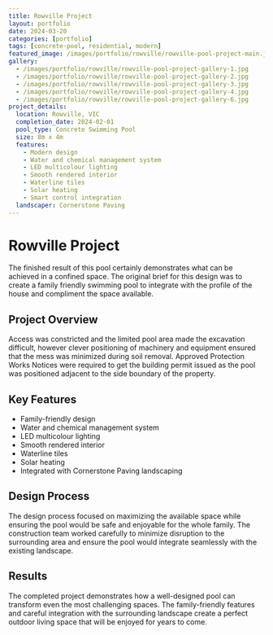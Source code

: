 ```yaml
---
title: Rowville Project
layout: portfolio
date: 2024-03-20
categories: [portfolio]
tags: [concrete-pool, residential, modern]
featured_image: /images/portfolio/rowville/rowville-pool-project-main.jpg
gallery:
  - /images/portfolio/rowville/rowville-pool-project-gallery-1.jpg
  - /images/portfolio/rowville/rowville-pool-project-gallery-2.jpg
  - /images/portfolio/rowville/rowville-pool-project-gallery-3.jpg
  - /images/portfolio/rowville/rowville-pool-project-gallery-4.jpg
  - /images/portfolio/rowville/rowville-pool-project-gallery-6.jpg
project_details:
  location: Rowville, VIC
  completion_date: 2024-02-01
  pool_type: Concrete Swimming Pool
  size: 8m x 4m
  features:
    - Modern design
    - Water and chemical management system
    - LED multicolour lighting
    - Smooth rendered interior
    - Waterline tiles
    - Solar heating
    - Smart control integration
  landscaper: Cornerstone Paving
---
```


# Rowville Project

The finished result of this pool certainly demonstrates what can be achieved in a confined space. The original brief for this design was to create a family friendly swimming pool to integrate with the profile of the house and compliment the space available.

## Project Overview

Access was constricted and the limited pool area made the excavation difficult, however clever positioning of machinery and equipment ensured that the mess was minimized during soil removal. Approved Protection Works Notices were required to get the building permit issued as the pool was positioned adjacent to the side boundary of the property.

## Key Features

- Family-friendly design
- Water and chemical management system
- LED multicolour lighting
- Smooth rendered interior
- Waterline tiles
- Solar heating
- Integrated with Cornerstone Paving landscaping

## Design Process

The design process focused on maximizing the available space while ensuring the pool would be safe and enjoyable for the whole family. The construction team worked carefully to minimize disruption to the surrounding area and ensure the pool would integrate seamlessly with the existing landscape.

## Results

The completed project demonstrates how a well-designed pool can transform even the most challenging spaces. The family-friendly features and careful integration with the surrounding landscape create a perfect outdoor living space that will be enjoyed for years to come.
